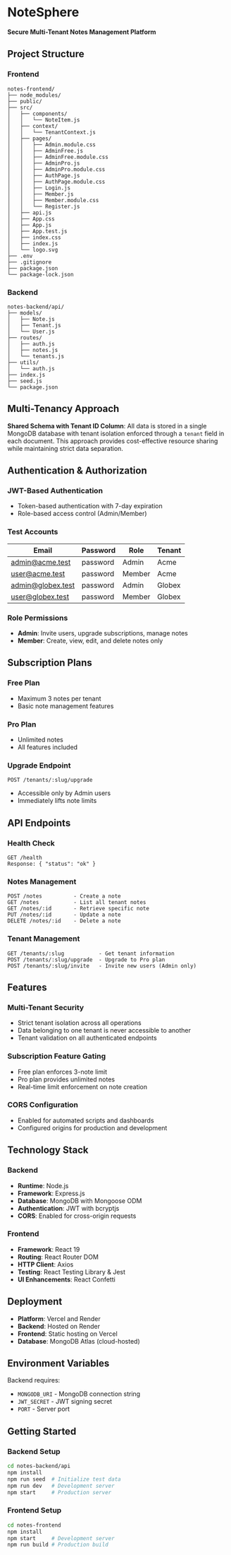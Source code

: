 # NoteSphere
**Secure Multi-Tenant Notes Management Platform**

## Project Structure

### Frontend
```
notes-frontend/
├── node_modules/
├── public/
├── src/
│   ├── components/
│   │   └── NoteItem.js
│   ├── context/
│   │   └── TenantContext.js
│   ├── pages/
│   │   ├── Admin.module.css
│   │   ├── AdminFree.js
│   │   ├── AdminFree.module.css
│   │   ├── AdminPro.js
│   │   ├── AdminPro.module.css
│   │   ├── AuthPage.js
│   │   ├── AuthPage.module.css
│   │   ├── Login.js
│   │   ├── Member.js
│   │   ├── Member.module.css
│   │   └── Register.js
│   ├── api.js
│   ├── App.css
│   ├── App.js
│   ├── App.test.js
│   ├── index.css
│   ├── index.js
│   └── logo.svg
├── .env
├── .gitignore
├── package.json
└── package-lock.json
```

### Backend
```
notes-backend/api/
├── models/
│   ├── Note.js
│   ├── Tenant.js
│   └── User.js
├── routes/
│   ├── auth.js
│   ├── notes.js
│   └── tenants.js
├── utils/
│   └── auth.js
├── index.js
├── seed.js
└── package.json
```

## Multi-Tenancy Approach
**Shared Schema with Tenant ID Column**: All data is stored in a single MongoDB database with tenant isolation enforced through a `tenant` field in each document. This approach provides cost-effective resource sharing while maintaining strict data separation.

## Authentication & Authorization

### JWT-Based Authentication
- Token-based authentication with 7-day expiration
- Role-based access control (Admin/Member)

### Test Accounts
| Email | Password | Role | Tenant |
|-------|----------|------|---------|
| admin@acme.test | password | Admin | Acme |
| user@acme.test | password | Member | Acme |
| admin@globex.test | password | Admin | Globex |
| user@globex.test | password | Member | Globex |

### Role Permissions
- **Admin**: Invite users, upgrade subscriptions, manage notes
- **Member**: Create, view, edit, and delete notes only

## Subscription Plans

### Free Plan
- Maximum 3 notes per tenant
- Basic note management features

### Pro Plan
- Unlimited notes
- All features included

### Upgrade Endpoint
```
POST /tenants/:slug/upgrade
```
- Accessible only by Admin users
- Immediately lifts note limits

## API Endpoints

### Health Check
```
GET /health
Response: { "status": "ok" }
```

### Notes Management
```
POST /notes          - Create a note
GET /notes           - List all tenant notes
GET /notes/:id       - Retrieve specific note
PUT /notes/:id       - Update a note
DELETE /notes/:id    - Delete a note
```

### Tenant Management
```
GET /tenants/:slug           - Get tenant information
POST /tenants/:slug/upgrade  - Upgrade to Pro plan
POST /tenants/:slug/invite   - Invite new users (Admin only)
```

## Features

### Multi-Tenant Security
- Strict tenant isolation across all operations
- Data belonging to one tenant is never accessible to another
- Tenant validation on all authenticated endpoints

### Subscription Feature Gating
- Free plan enforces 3-note limit
- Pro plan provides unlimited notes
- Real-time limit enforcement on note creation

### CORS Configuration
- Enabled for automated scripts and dashboards
- Configured origins for production and development

## Technology Stack

### Backend
- **Runtime**: Node.js
- **Framework**: Express.js
- **Database**: MongoDB with Mongoose ODM
- **Authentication**: JWT with bcryptjs
- **CORS**: Enabled for cross-origin requests

### Frontend
- **Framework**: React 19
- **Routing**: React Router DOM
- **HTTP Client**: Axios
- **Testing**: React Testing Library & Jest
- **UI Enhancements**: React Confetti

## Deployment
- **Platform**: Vercel and Render
- **Backend**: Hosted on Render
- **Frontend**: Static hosting on Vercel
- **Database**: MongoDB Atlas (cloud-hosted)

## Environment Variables
Backend requires:
- `MONGODB_URI` - MongoDB connection string
- `JWT_SECRET` - JWT signing secret
- `PORT` - Server port 

## Getting Started

### Backend Setup
```bash
cd notes-backend/api
npm install
npm run seed  # Initialize test data
npm run dev   # Development server
npm start     # Production server
```

### Frontend Setup
```bash
cd notes-frontend
npm install
npm start     # Development server
npm run build # Production build
```

